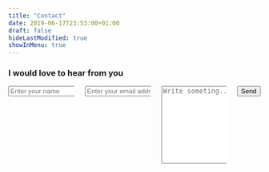 ```yaml
---
title: "Contact"
date: 2019-06-17T23:53:00+01:00
draft: false
hideLastModified: true
showInMenu: true
---
```


<div class="container">
    <div class="title-wrapper has-text-centered">
      <h3 class="subtitle is-5 is-muted">I would love to hear from you</h3>
      <div class="divider is-centered"></div>
    </div>
    <div class="content-wrapper">
      <div class="columns">
        <div class="column is-6 is-offset-3">
          <form id="contactForm" action="https://getform.io/f/f56fd4b4-fffe-4874-aad7-4ebef7803bf4" method="POST">
            <div class="columns is-multiline">
              <div class="column is-6">
                <input type="text" id="name" name="fromName" class="input is-medium" type="text" placeholder="Enter your name">
              </div>
              <div class="column is-6">
                <input type="email" id="email" name="fromEmail" class="input is-medium" type="email" placeholder="Enter your email address">
              </div>
              <div class="column is-12">
                <textarea id="message" name="body" class="textarea" rows="10" placeholder="Write someting..."></textarea>
              </div>
              <div class="form-footer has-text-centered mt-10">
                 <input type="submit" value="Send" class="button cta is-large primary-btn raised is-clear" />
              </div>
            </div>
          </form>
        </div>
      </div>
    </div>
  </div>
